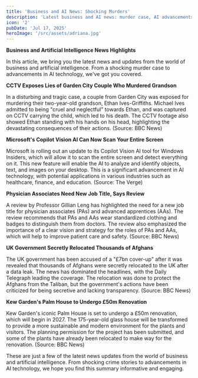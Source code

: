 ```yaml
---
title: 'Business and AI News: Shocking Murders'
description: 'Latest business and AI news: murder case, AI advancements, job title review, government secrets, and Kew Gardens renovation.'
icon: '2'
pubDate: 'Jul 17, 2025'
heroImage: '/src/assets/adriana.jpg'
---
```


**Business and Artificial Intelligence News Highlights**

In this article, we bring you the latest news and updates from the world of business and artificial intelligence. From a shocking murder case to advancements in AI technology, we've got you covered.

**CCTV Exposes Lies of Garden City Couple Who Murdered Grandson**

In a disturbing and tragic case, a couple from Garden City was exposed for murdering their two-year-old grandson, Ethan Ives-Griffiths. Michael Ives admitted to being "cruel and neglectful" towards Ethan, and was captured on CCTV carrying the child, which led to his death. The CCTV footage also showed Ethan standing with his hands on his head, highlighting the devastating consequences of their actions. (Source: BBC News)

**Microsoft's Copilot Vision AI Can Now Scan Your Entire Screen**

Microsoft is rolling out an update to its Copilot Vision AI tool for Windows Insiders, which will allow it to scan the entire screen and detect everything on it. This new feature will enable the AI to analyze and identify objects, text, and images on your desktop. This is a significant advancement in AI technology, with potential applications in various industries such as healthcare, finance, and education. (Source: The Verge)

**Physician Associates Need New Job Title, Says Review**

A review by Professor Gillian Leng has highlighted the need for a new job title for physician associates (PAs) and advanced apprentices (AAs). The review recommends that PAs and AAs wear standardized clothing and badges to distinguish them from doctors. The review also emphasized the importance of a clear vision and strategy for the roles of PAs and AAs, which will help to improve patient care and safety. (Source: BBC News)

**UK Government Secretly Relocated Thousands of Afghans**

The UK government has been accused of a "£7bn cover-up" after it was revealed that thousands of Afghans were secretly relocated to the UK after a data leak. The news has dominated the headlines, with the Daily Telegraph leading the coverage. The relocation was done to protect the Afghans from the Taliban, but the government's actions have been criticized for being secretive and lacking transparency. (Source: BBC News)

**Kew Garden's Palm House to Undergo £50m Renovation**

Kew Garden's iconic Palm House is set to undergo a £50m renovation, which will begin in 2027. The 175-year-old glass house will be transformed to provide a more sustainable and modern environment for the plants and visitors. The planning permission for the project has been submitted, and some of the plants have already been relocated to make way for the renovation. (Source: BBC News)

These are just a few of the latest news updates from the world of business and artificial intelligence. From shocking crime stories to advancements in AI technology, we hope you find this summary informative and engaging.
